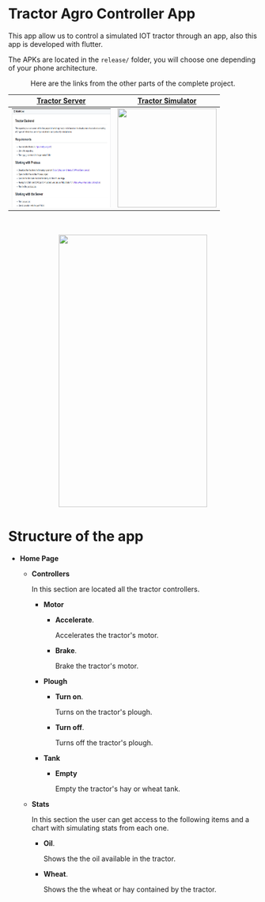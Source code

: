 # Tractor Agro Controller App

This app allow us to control a simulated IOT tractor through an app, also this app is developed with flutter.

The APKs are located in the `release/` folder, you will choose one depending of your phone architecture.

<center>

Here are the links from the other parts of the complete project.

| [Tractor Server](https://github.com/zlToxicNetherlz/tractor-backend) | [Tractor Simulator](https://github.com/Shiroke-013/Final-Conmutacion) |
| ------------- |:-------------:|
| <img src="images/server.png" width="200" height="200"> | <img src="https://raw.githubusercontent.com/Shiroke-013/Final-Conmutacion/master/Image_Proteus.PNG" width="200" height="200"> |

<br>
<br>

<img src="images/app_preview.gif" width="300" height="550">
</center>

# Structure of the app

- **Home Page**

    - **Controllers**

        In this section are located all the tractor controllers.

        -  **Motor**

            - **Accelerate**.

                Accelerates the tractor's motor.

            - **Brake**.

                Brake the tractor's motor.

        - **Plough**

            - **Turn on**.

                Turns on the tractor's plough.

            - **Turn off**.

                Turns off the tractor's plough.

        - **Tank**

            - **Empty**

                Empty the tractor's hay or wheat tank.

    - **Stats**

        In this section the user can get access to the following items and a chart with simulating stats from each one.

        - **Oil**.

            Shows the the oil available in the tractor.

        - **Wheat**.

            Shows the the wheat or hay contained by the tractor.